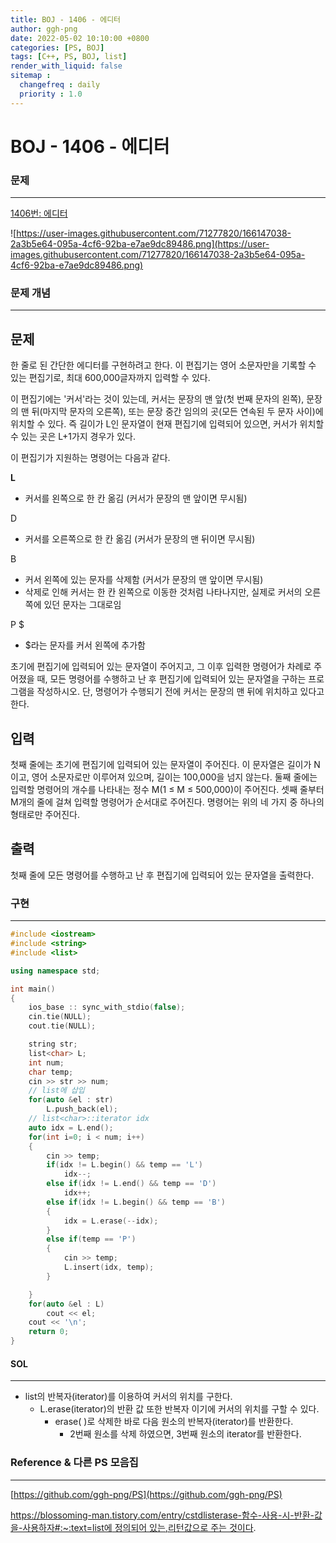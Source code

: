```yaml
---
title: BOJ - 1406 - 에디터
author: ggh-png
date: 2022-05-02 10:10:00 +0800
categories: [PS, BOJ]
tags: [C++, PS, BOJ, list]
render_with_liquid: false
sitemap :
  changefreq : daily
  priority : 1.0
---
```



# BOJ - 1406 - 에디터

### 문제

---

[1406번: 에디터](https://www.acmicpc.net/problem/1406)

![https://user-images.githubusercontent.com/71277820/166147038-2a3b5e64-095a-4cf6-92ba-e7ae9dc89486.png](https://user-images.githubusercontent.com/71277820/166147038-2a3b5e64-095a-4cf6-92ba-e7ae9dc89486.png)

### 문제 개념

---

## 문제

한 줄로 된 간단한 에디터를 구현하려고 한다. 이 편집기는 영어 소문자만을 기록할 수 있는 편집기로, 최대 600,000글자까지 입력할 수 있다.

이 편집기에는 '커서'라는 것이 있는데, 커서는 문장의 맨 앞(첫 번째 문자의 왼쪽), 문장의 맨 뒤(마지막 문자의 오른쪽), 또는 문장 중간 임의의 곳(모든 연속된 두 문자 사이)에 위치할 수 있다. 즉 길이가 L인 문자열이 현재 편집기에 입력되어 있으면, 커서가 위치할 수 있는 곳은 L+1가지 경우가 있다.

이 편집기가 지원하는 명령어는 다음과 같다.

**L** 

- 커서를 왼쪽으로 한 칸 옮김 (커서가 문장의 맨 앞이면 무시됨)

D

- 커서를 오른쪽으로 한 칸 옮김 (커서가 문장의 맨 뒤이면 무시됨)

B

- 커서 왼쪽에 있는 문자를 삭제함 (커서가 문장의 맨 앞이면 무시됨)
- 삭제로 인해 커서는 한 칸 왼쪽으로 이동한 것처럼 나타나지만, 실제로 커서의 오른쪽에 있던 문자는 그대로임

P $

- $라는 문자를 커서 왼쪽에 추가함

초기에 편집기에 입력되어 있는 문자열이 주어지고, 그 이후 입력한 명령어가 차례로 주어졌을 때, 모든 명령어를 수행하고 난 후 편집기에 입력되어 있는 문자열을 구하는 프로그램을 작성하시오. 단, 명령어가 수행되기 전에 커서는 문장의 맨 뒤에 위치하고 있다고 한다.

## 입력

첫째 줄에는 초기에 편집기에 입력되어 있는 문자열이 주어진다. 이 문자열은 길이가 N이고, 영어 소문자로만 이루어져 있으며, 길이는 100,000을 넘지 않는다. 둘째 줄에는 입력할 명령어의 개수를 나타내는 정수 M(1 ≤ M ≤ 500,000)이 주어진다. 셋째 줄부터 M개의 줄에 걸쳐 입력할 명령어가 순서대로 주어진다. 명령어는 위의 네 가지 중 하나의 형태로만 주어진다.

## 출력

첫째 줄에 모든 명령어를 수행하고 난 후 편집기에 입력되어 있는 문자열을 출력한다.

### 구현

---

```cpp
#include <iostream>
#include <string>
#include <list>

using namespace std; 

int main()
{
    ios_base :: sync_with_stdio(false); 
    cin.tie(NULL); 
    cout.tie(NULL);

    string str;
    list<char> L;
    int num;
    char temp;
    cin >> str >> num;
    // list에 삽입
    for(auto &el : str)
        L.push_back(el);
    // list<char>::iterator idx
    auto idx = L.end();
    for(int i=0; i < num; i++)
    {
        cin >> temp;
        if(idx != L.begin() && temp == 'L')
            idx--;
        else if(idx != L.end() && temp == 'D')
            idx++;
        else if(idx != L.begin() && temp == 'B')
        {
            idx = L.erase(--idx);  
        }
        else if(temp == 'P')
        {
            cin >> temp;
            L.insert(idx, temp);
        }

    }
    for(auto &el : L)
        cout << el;
    cout << '\n';
    return 0;
}
```

#### SOL

---

- list의 반복자(iterator)를 이용하여 커서의 위치를 구한다.
    - L.erase(iterator)의 반환 값 또한 반복자 이기에 커서의 위치를 구할 수 있다.
        - erase( )로 삭제한 바로 다음 원소의 반복자(iterator)를 반환한다.
            - 2번째 원소를 삭제 하였으면, 3번째 원소의 iterator를 반환한다.

### Reference & 다른 PS 모음집

---

[https://github.com/ggh-png/PS](https://github.com/ggh-png/PS)

[https://blossoming-man.tistory.com/entry/cstdlisterase-함수-사용-시-반환-값을-사용하자#:~:text=list에 정의되어 있는,리턴값으로 주는 것이다](https://blossoming-man.tistory.com/entry/cstdlisterase-%ED%95%A8%EC%88%98-%EC%82%AC%EC%9A%A9-%EC%8B%9C-%EB%B0%98%ED%99%98-%EA%B0%92%EC%9D%84-%EC%82%AC%EC%9A%A9%ED%95%98%EC%9E%90#:~:text=list%EC%97%90%20%EC%A0%95%EC%9D%98%EB%90%98%EC%96%B4%20%EC%9E%88%EB%8A%94,%EB%A6%AC%ED%84%B4%EA%B0%92%EC%9C%BC%EB%A1%9C%20%EC%A3%BC%EB%8A%94%20%EA%B2%83%EC%9D%B4%EB%8B%A4).